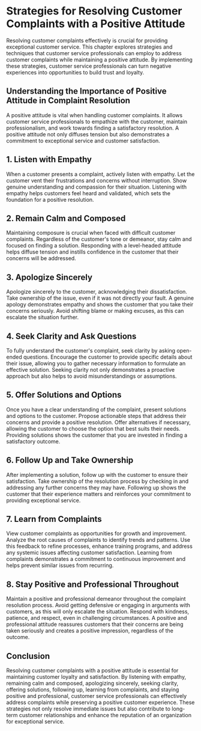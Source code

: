 Strategies for Resolving Customer Complaints with a Positive Attitude
================================================================================

Resolving customer complaints effectively is crucial for providing exceptional customer service. This chapter explores strategies and techniques that customer service professionals can employ to address customer complaints while maintaining a positive attitude. By implementing these strategies, customer service professionals can turn negative experiences into opportunities to build trust and loyalty.

**Understanding the Importance of Positive Attitude in Complaint Resolution**
-----------------------------------------------------------------------------

A positive attitude is vital when handling customer complaints. It allows customer service professionals to empathize with the customer, maintain professionalism, and work towards finding a satisfactory resolution. A positive attitude not only diffuses tension but also demonstrates a commitment to exceptional service and customer satisfaction.

**1. Listen with Empathy**
--------------------------

When a customer presents a complaint, actively listen with empathy. Let the customer vent their frustrations and concerns without interruption. Show genuine understanding and compassion for their situation. Listening with empathy helps customers feel heard and validated, which sets the foundation for a positive resolution.

**2. Remain Calm and Composed**
-------------------------------

Maintaining composure is crucial when faced with difficult customer complaints. Regardless of the customer's tone or demeanor, stay calm and focused on finding a solution. Responding with a level-headed attitude helps diffuse tension and instills confidence in the customer that their concerns will be addressed.

**3. Apologize Sincerely**
--------------------------

Apologize sincerely to the customer, acknowledging their dissatisfaction. Take ownership of the issue, even if it was not directly your fault. A genuine apology demonstrates empathy and shows the customer that you take their concerns seriously. Avoid shifting blame or making excuses, as this can escalate the situation further.

**4. Seek Clarity and Ask Questions**
-------------------------------------

To fully understand the customer's complaint, seek clarity by asking open-ended questions. Encourage the customer to provide specific details about their issue, allowing you to gather necessary information to formulate an effective solution. Seeking clarity not only demonstrates a proactive approach but also helps to avoid misunderstandings or assumptions.

**5. Offer Solutions and Options**
----------------------------------

Once you have a clear understanding of the complaint, present solutions and options to the customer. Propose actionable steps that address their concerns and provide a positive resolution. Offer alternatives if necessary, allowing the customer to choose the option that best suits their needs. Providing solutions shows the customer that you are invested in finding a satisfactory outcome.

**6. Follow Up and Take Ownership**
-----------------------------------

After implementing a solution, follow up with the customer to ensure their satisfaction. Take ownership of the resolution process by checking in and addressing any further concerns they may have. Following up shows the customer that their experience matters and reinforces your commitment to providing exceptional service.

**7. Learn from Complaints**
----------------------------

View customer complaints as opportunities for growth and improvement. Analyze the root causes of complaints to identify trends and patterns. Use this feedback to refine processes, enhance training programs, and address any systemic issues affecting customer satisfaction. Learning from complaints demonstrates a commitment to continuous improvement and helps prevent similar issues from recurring.

**8. Stay Positive and Professional Throughout**
------------------------------------------------

Maintain a positive and professional demeanor throughout the complaint resolution process. Avoid getting defensive or engaging in arguments with customers, as this will only escalate the situation. Respond with kindness, patience, and respect, even in challenging circumstances. A positive and professional attitude reassures customers that their concerns are being taken seriously and creates a positive impression, regardless of the outcome.

**Conclusion**
--------------

Resolving customer complaints with a positive attitude is essential for maintaining customer loyalty and satisfaction. By listening with empathy, remaining calm and composed, apologizing sincerely, seeking clarity, offering solutions, following up, learning from complaints, and staying positive and professional, customer service professionals can effectively address complaints while preserving a positive customer experience. These strategies not only resolve immediate issues but also contribute to long-term customer relationships and enhance the reputation of an organization for exceptional service.
